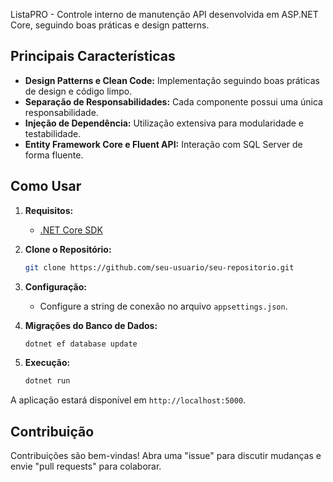 ListaPRO - Controle interno de manutenção
API desenvolvida em ASP.NET Core, seguindo boas práticas e design patterns.

## Principais Características

- **Design Patterns e Clean Code:** Implementação seguindo boas práticas de design e código limpo.
- **Separação de Responsabilidades:** Cada componente possui uma única responsabilidade.
- **Injeção de Dependência:** Utilização extensiva para modularidade e testabilidade.
- **Entity Framework Core e Fluent API:** Interação com SQL Server de forma fluente.

## Como Usar

1. **Requisitos:**
   - [.NET Core SDK](https://dotnet.microsoft.com/download)

2. **Clone o Repositório:**
    ```bash
    git clone https://github.com/seu-usuario/seu-repositorio.git
    ```

3. **Configuração:**
    - Configure a string de conexão no arquivo `appsettings.json`.

4. **Migrações do Banco de Dados:**
    ```bash
    dotnet ef database update
    ```

5. **Execução:**
    ```bash
    dotnet run
    ```

A aplicação estará disponível em `http://localhost:5000`.

## Contribuição

Contribuições são bem-vindas! Abra uma "issue" para discutir mudanças e envie "pull requests" para colaborar.
